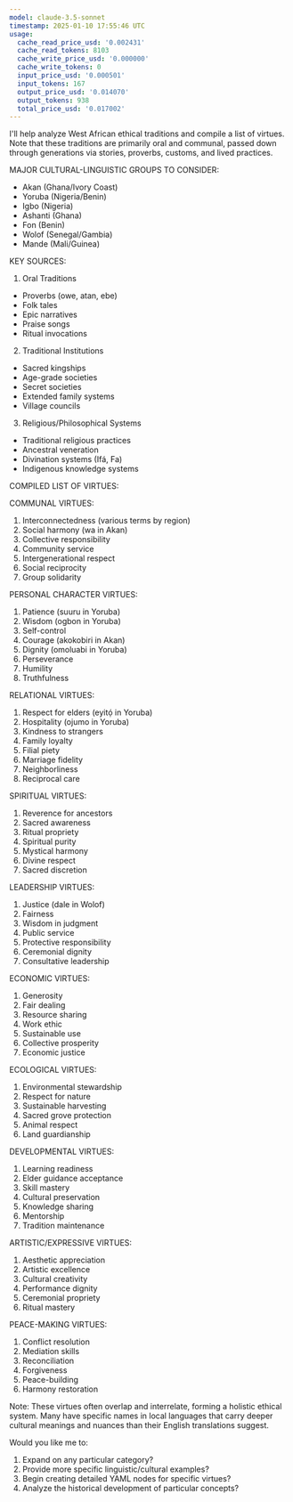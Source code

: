 ```yaml
---
model: claude-3.5-sonnet
timestamp: 2025-01-10 17:55:46 UTC
usage:
  cache_read_price_usd: '0.002431'
  cache_read_tokens: 8103
  cache_write_price_usd: '0.000000'
  cache_write_tokens: 0
  input_price_usd: '0.000501'
  input_tokens: 167
  output_price_usd: '0.014070'
  output_tokens: 938
  total_price_usd: '0.017002'
---
```


I'll help analyze West African ethical traditions and compile a list of virtues. Note that these traditions are primarily oral and communal, passed down through generations via stories, proverbs, customs, and lived practices.

MAJOR CULTURAL-LINGUISTIC GROUPS TO CONSIDER:
- Akan (Ghana/Ivory Coast)
- Yoruba (Nigeria/Benin)
- Igbo (Nigeria)
- Ashanti (Ghana)
- Fon (Benin)
- Wolof (Senegal/Gambia)
- Mande (Mali/Guinea)

KEY SOURCES:
1. Oral Traditions
- Proverbs (owe, atan, ebe)
- Folk tales
- Epic narratives
- Praise songs
- Ritual invocations

2. Traditional Institutions
- Sacred kingships
- Age-grade societies
- Secret societies
- Extended family systems
- Village councils

3. Religious/Philosophical Systems
- Traditional religious practices
- Ancestral veneration
- Divination systems (Ifá, Fa)
- Indigenous knowledge systems

COMPILED LIST OF VIRTUES:

COMMUNAL VIRTUES:
1. Interconnectedness (various terms by region)
2. Social harmony (wa in Akan)
3. Collective responsibility
4. Community service
5. Intergenerational respect
6. Social reciprocity
7. Group solidarity

PERSONAL CHARACTER VIRTUES:
1. Patience (suuru in Yoruba)
2. Wisdom (ogbon in Yoruba)
3. Self-control
4. Courage (akokobiri in Akan)
5. Dignity (omoluabi in Yoruba)
6. Perseverance
7. Humility
8. Truthfulness

RELATIONAL VIRTUES:
1. Respect for elders (eyitọ́ in Yoruba)
2. Hospitality (ojumo in Yoruba)
3. Kindness to strangers
4. Family loyalty
5. Filial piety
6. Marriage fidelity
7. Neighborliness
8. Reciprocal care

SPIRITUAL VIRTUES:
1. Reverence for ancestors
2. Sacred awareness
3. Ritual propriety
4. Spiritual purity
5. Mystical harmony
6. Divine respect
7. Sacred discretion

LEADERSHIP VIRTUES:
1. Justice (dale in Wolof)
2. Fairness
3. Wisdom in judgment
4. Public service
5. Protective responsibility
6. Ceremonial dignity
7. Consultative leadership

ECONOMIC VIRTUES:
1. Generosity
2. Fair dealing
3. Resource sharing
4. Work ethic
5. Sustainable use
6. Collective prosperity
7. Economic justice

ECOLOGICAL VIRTUES:
1. Environmental stewardship
2. Respect for nature
3. Sustainable harvesting
4. Sacred grove protection
5. Animal respect
6. Land guardianship

DEVELOPMENTAL VIRTUES:
1. Learning readiness
2. Elder guidance acceptance
3. Skill mastery
4. Cultural preservation
5. Knowledge sharing
6. Mentorship
7. Tradition maintenance

ARTISTIC/EXPRESSIVE VIRTUES:
1. Aesthetic appreciation
2. Artistic excellence
3. Cultural creativity
4. Performance dignity
5. Ceremonial propriety
6. Ritual mastery

PEACE-MAKING VIRTUES:
1. Conflict resolution
2. Mediation skills
3. Reconciliation
4. Forgiveness
5. Peace-building
6. Harmony restoration

Note: These virtues often overlap and interrelate, forming a holistic ethical system. Many have specific names in local languages that carry deeper cultural meanings and nuances than their English translations suggest.

Would you like me to:
1. Expand on any particular category?
2. Provide more specific linguistic/cultural examples?
3. Begin creating detailed YAML nodes for specific virtues?
4. Analyze the historical development of particular concepts?
